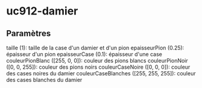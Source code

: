# uc912-damier

## Paramètres

taille (1): taille de la case d'un damier et d'un pion
epaisseurPion (0.25): épaisseur d'un pion
epaisseurCase (0.1): épaisseur d'une case
couleurPionBlanc ([255, 0, 0]): couleur des pions blancs
couleurPionNoir ([0, 0, 255]): couleur des pions noirs
couleurCaseNoire ([0, 0, 0]): couleur des cases noires du damier
couleurCaseBlanches ([255, 255, 255]): couleur des cases blanches du damier
